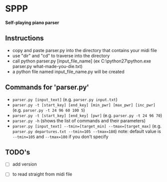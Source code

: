 # SPPP
**Self-playing piano parser**

## Instructions
* copy and paste parser.py into the directory that contains your midi file
* use "dir" and "cd" to traverse into the directory
* call python parser.py [input_file_name] (ex C:\python27\python.exe parser.py what-made-you-die.txt)
* a python file named input_file_name.py will be created

## Commands for 'parser.py'
* `parser.py [input_text]` (e.g. `parser.py input.txt`)
* `parser.py -t [start_key] [end_key] [min_pwr] [max_pwr] [inc_pwr]` (e.g. `parser.py -t 24 96 60 100 5`)
* `parser.py -t [start_key] [end_key] [pwr]` (e.g. `parser.py -t 24 96 70`)
* `parser.py -h` (shows the list of commands and their parameters)
* `parser.py [input_text] --tmin=[target_min] --tmax=[target_max]` (e.g. `parser.py departures.txt --tmin=105 --tmax=180`)
	note: default value is `--tmin=105` and `--tmax=180` if you don't specify

## TODO's
- [ ] add version
- [ ] to read straight from midi file

